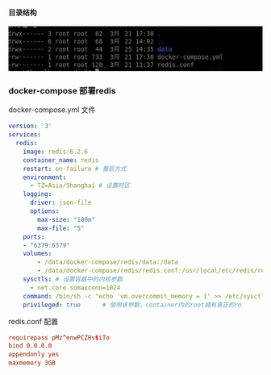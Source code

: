 

#### 目录结构

![目录结构](./images/image.png)


###  docker-compose 部署redis 

docker-compose.yml 文件

```yml
version: '3'
services:
  redis:
    image: redis:6.2.6
    container_name: redis
    restart: on-failure # 重启方式
    environment:
      - TZ=Asia/Shanghai # 设置时区
    logging:
      driver: json-file
      options:
        max-size: "100m"
        max-file: "5"
    ports:
    - "6379:6379"
    volumes:
        - /data/docker-compose/redis/data:/data
        - /data/docker-compose/redis/redis.conf:/usr/local/etc/redis/redis.conf
    sysctls: # 设置容器中的内核参数
      - net.core.somaxconn=1024
    command: /bin/sh -c "echo 'vm.overcommit_memory = 1' >> /etc/sysctl.conf && redis-server /usr/local/etc/redis/redis.conf"
    privileged: true      # 使用该参数，container内的root拥有真正的ro
```


redis.conf 配置
```conf
requirepass pMz^enwPCZHv$iTo
bind 0.0.0.0
appendonly yes
maxmemory 3GB
```